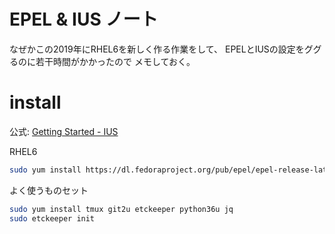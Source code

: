 # EPEL & IUS ノート

なぜかこの2019年にRHEL6を新しく作る作業をして、
EPELとIUSの設定をググるのに若干時間がかかったので
メモしておく。

# install

公式:
[Getting Started - IUS](https://ius.io/GettingStarted/)

RHEL6

``` bash
sudo yum install https://dl.fedoraproject.org/pub/epel/epel-release-latest-6.noarch.rpm https://rhel6.iuscommunity.org/ius-release.rpm
```

よく使うものセット

``` bash
sudo yum install tmux git2u etckeeper python36u jq
sudo etckeeper init
```

